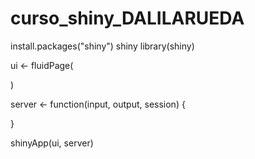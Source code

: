 # curso_shiny_DALILARUEDA
install.packages("shiny")
shiny
library(shiny)

ui <- fluidPage(
  
)

server <- function(input, output, session) {
  
}

shinyApp(ui, server)
